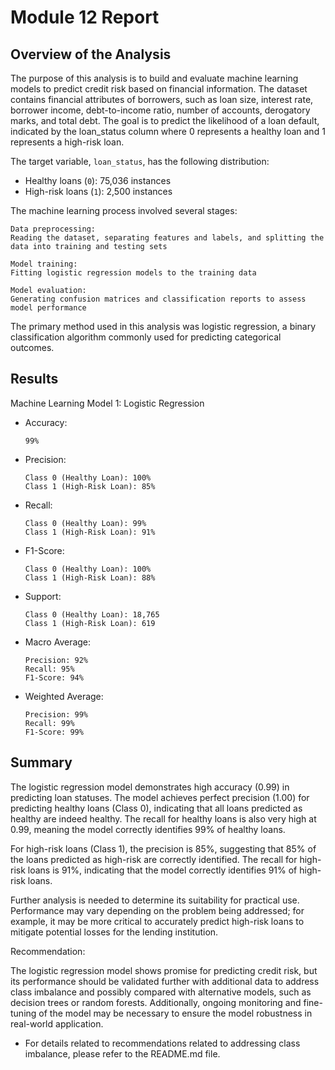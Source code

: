 # Module 12 Report

## Overview of the Analysis

The purpose of this analysis is to build and evaluate machine learning models to predict credit risk based on financial information. The dataset contains financial attributes of borrowers, such as loan size, interest rate, borrower income, debt-to-income ratio, number of accounts, derogatory marks, and total debt. The goal is to predict the likelihood of a loan default, indicated by the loan_status column where 0 represents a healthy loan and 1 represents a high-risk loan.

The target variable, `loan_status`, has the following distribution:

- Healthy loans (`0`): 75,036 instances
- High-risk loans (`1`): 2,500 instances

The machine learning process involved several stages:

    Data preprocessing: 
    Reading the dataset, separating features and labels, and splitting the data into training and testing sets

    Model training: 
    Fitting logistic regression models to the training data

    Model evaluation: 
    Generating confusion matrices and classification reports to assess model performance

The primary method used in this analysis was logistic regression, a binary classification algorithm commonly used for predicting categorical outcomes.

## Results

Machine Learning Model 1: Logistic Regression

- Accuracy:
 
      99%

- Precision:
    
      Class 0 (Healthy Loan): 100%
      Class 1 (High-Risk Loan): 85%

- Recall:

      Class 0 (Healthy Loan): 99%
      Class 1 (High-Risk Loan): 91%

- F1-Score:

      Class 0 (Healthy Loan): 100%
      Class 1 (High-Risk Loan): 88%

- Support:

      Class 0 (Healthy Loan): 18,765
      Class 1 (High-Risk Loan): 619

- Macro Average:

      Precision: 92%
      Recall: 95%
      F1-Score: 94%

- Weighted Average:

      Precision: 99%
      Recall: 99%
      F1-Score: 99%

## Summary

The logistic regression model demonstrates high accuracy (0.99) in predicting loan statuses. The model achieves perfect precision (1.00) for predicting healthy loans (Class 0), indicating that all loans predicted as healthy are indeed healthy. The recall for healthy loans is also very high at 0.99, meaning the model correctly identifies 99% of healthy loans.

For high-risk loans (Class 1), the precision is 85%, suggesting that 85% of the loans predicted as high-risk are correctly identified. The recall for high-risk loans is 91%, indicating that the model correctly identifies 91% of high-risk loans.

Further analysis is needed to determine its suitability for practical use. Performance may vary depending on the problem being addressed; for example, it may be more critical to accurately predict high-risk loans to mitigate potential losses for the lending institution.

Recommendation: 

The logistic regression model shows promise for predicting credit risk, but its performance should be validated further with additional data to address class imbalance and possibly compared with alternative models, such as decision trees or random forests. Additionally, ongoing monitoring and fine-tuning of the model may be necessary to ensure the model robustness in real-world application.

* For details related to recommendations related to addressing class imbalance, please refer to the README.md file.

